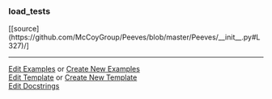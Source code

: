 ### <a id="load_tests">load_tests</a> 
<div class="docs-source-link" markdown="1">
[[source](https://github.com/McCoyGroup/Peeves/blob/master/Peeves/__init__.py#L327)/]
</div>






___

[Edit Examples](https://github.com/McCoyGroup/Peeves/edit/master/ci/examples/load_tests.md) or 
[Create New Examples](https://github.com/McCoyGroup/Peeves/new/master/?filename=ci/examples/load_tests.md) <br/>
[Edit Template](https://github.com/McCoyGroup/Peeves/edit/master/ci/docs/load_tests.md) or 
[Create New Template](https://github.com/McCoyGroup/Peeves/new/master/?filename=ci/docs/templates/load_tests.md) <br/>
[Edit Docstrings](https://github.com/McCoyGroup/Peeves/edit/master/Peeves/__init__.py#L327?message=Update%20Docs)


